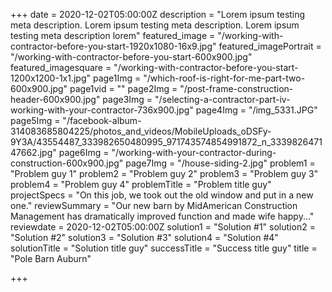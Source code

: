 +++
date = 2020-12-02T05:00:00Z
description = "Lorem ipsum testing meta description. Lorem ipsum testing meta description. Lorem ipsum testing meta description lorem"
featured_image = "/working-with-contractor-before-you-start-1920x1080-16x9.jpg"
featured_imagePortrait = "/working-with-contractor-before-you-start-600x900.jpg"
featured_imagesquare = "/working-with-contractor-before-you-start-1200x1200-1x1.jpg"
page1Img = "/which-roof-is-right-for-me-part-two-600x900.jpg"
page1vid = ""
page2Img = "/post-frame-construction-header-600x900.jpg"
page3Img = "/selecting-a-contractor-part-iv-working-with-your-contractor-736x900.jpg"
page4Img = "/img_5331.JPG"
page5Img = "/facebook-album-314083685804225/photos_and_videos/MobileUploads_oDSFy-9Y3A/43554487_333982650480995_971743574854991872_n_333982647147662.jpg"
page6Img = "/working-with-your-contractor-during-construction-600x900.jpg"
page7Img = "/house-siding-2.jpg"
problem1 = "Problem guy 1"
problem2 = "Problem guy 2"
problem3 = "Problem guy 3"
problem4 = "Problem guy 4"
problemTitle = "Problem title guy"
projectSpecs = "On this job, we took out the old window and put in a new one."
reviewSummary = "Our new barn by MidAmerican Construction Management has dramatically improved function and made wife happy..."
reviewdate = 2020-12-02T05:00:00Z
solution1 = "Solution #1"
solution2 = "Solution #2"
solution3 = "Solution #3"
solution4 = "Solution #4"
solutionTitle = "Solution title guy"
successTitle = "Success title guy"
title = "Pole Barn Auburn"

+++
